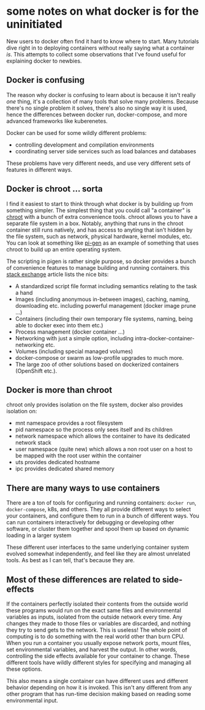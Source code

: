 # some notes on what docker is for the uninitiated

New users to docker often find it hard to know where to start. Many tutorials dive right in to deploying 
containers without really saying what a container *is*. This attempts to collect some observations that
I've found useful for explaining docker to newbies.

## Docker is confusing
The reason why docker is confusing to learn about is because it isn't really *one* thing, it's
a collection of many tools that solve many problems. Because there's no single problem it solves, there's also
no single way it is used, hence the differences between docker run, docker-compose, and more advanced frameworks like
kuberenetes.

Docker can be used for some wildly different problems:
* controlling development and compilation environments
* coordinating server side services such as load balances and databases

These problems have very different needs, and use very different sets of features in different ways.

## Docker is chroot ... sorta
I find it easiest to start to think through what docker is by building up from something simpler.
The simplest thing that you could call "a container" is [chroot](https://en.wikipedia.org/wiki/Chroot) with 
a bunch of extra convenience tools. chroot allows you to have a separate file system in a box.
Notably, anything that runs in the chroot container still runs natively, and has access to anyting that isn't
hidden by the file system, such as network, physical hardware, kernel modules, etc. You can look at something like [pi-gen](https://github.com/RPi-Distro/pi-gen) as an example of something
that uses chroot to build up an entire operating system. 

The scripting in pigen is rather single purpose, so docker provides a bunch of convenience features
to manage building and running containers. this [stack exchange](https://devops.stackexchange.com/questions/2826/difference-between-chroot-and-docker)
article lists the nice bits:

* A standardized script file format including semantics relating to the task a hand
* Images (including anonymous in-between images), caching, naming, downloading etc. including powerful management (docker image prune ...)
* Containers (including their own temporary file systems, naming, being able to docker exec into them etc.)
* Process management (docker container ...)
* Networking with just a simple option, including intra-docker-container-networking etc.
* Volumes (including special managed volumes)
* docker-compose or swarm as low-profile upgrades to much more.
* The large zoo of other solutions based on dockerized containers (OpenShift etc.).

## Docker is more than chroot
chroot only provides isolation on the file system, docker also provides isolation on:
* mnt namespace provides a root filesystem
* pid namespace so the process only sees itself and its children
* network namespace which allows the container to have its dedicated network stack
* user namespace (quite new) which allows a non root user on a host to be mapped with the root user within the container
* uts provides dedicated hostname
* ipc provides dedicated shared memory

## There are many ways to use containers
There are a ton of tools for configuring and running containers: `docker run`, `docker-compose`, k8s, and others.
They all provide different ways to select your containers, and configure them to run in a bunch of different ways.
You can run containers interactively for debugging or developing other software, or cluster them together and spool them up based
on dynamic loading in a larger system 

These different user interfaces to the same underlying container system evolved somewhat independently, and feel
like they are almost unrelated tools. As best as I can tell, that's because they are. 

## Most of these differences are related to side-effects
If the containers perfectly isolated their contents from the outside world these programs would run
on the exact same files and environmental variables as inputs, isolated from the outside network every time.
Any changes they made to those files or variables are discarded, and nothing they try to send gets to the network.
This is useless! The whole point of computing is to do something with the real world other than burn CPU.
When you run a container you usually expose network ports, mount files, set environmental variables, and harvest the output.
In other words, controlling the side effects available for your container to change. These different tools have 
wildly different styles for specifying and managing all these options.

This also means a single container can have different uses and different behavior depending on how it is invoked.
This isn't any different from any other program that has run-time decision making based on reading some environmental input.


